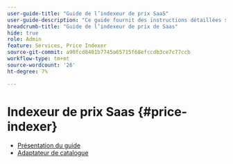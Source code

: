 ```yaml
---
user-guide-title: "Guide de l’indexeur de prix SaaS"
user-guide-description: "Ce guide fournit des instructions détaillées sur l’utilisation de l’indexeur de prix SaaS."
breadcrumb-title: "Guide de l’indexeur de prix de Saas"
hide: true
role: Admin
feature: Services, Price Indexer
source-git-commit: a90fcd8401b7745a65715f68efccdb3ce7c77ccb
workflow-type: tm+mt
source-wordcount: '26'
ht-degree: 7%

---
```


# Indexeur de prix Saas {#price-indexer}

- [Présentation du guide](price-indexing.md)
- [Adaptateur de catalogue](catalog-adapter.md)

